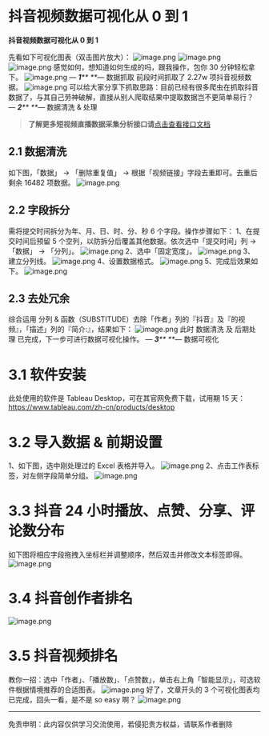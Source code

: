
# 抖音视频数据可视化从 0 到 1



**抖音视频数据可视化从 0 到 1**


 

先看如下可视化图表（双击图片放大）：
![image.png](https://cdn.nlark.com/yuque/0/2021/png/97322/1632124151414-7a1203c0-dfef-41dc-8458-ed9099a523eb.png#clientId=u4828e186-76de-4&from=paste&height=600&id=uec2f4da5&name=image.png&originHeight=1200&originWidth=1080&originalType=binary&ratio=1&size=448917&status=done&style=none&taskId=u4baabd22-35b7-44d2-a5e8-2691d477b70&width=540)
![image.png](https://cdn.nlark.com/yuque/0/2021/png/97322/1632124159506-f87ba962-18a9-4815-8391-cf37a2c84b26.png#clientId=u4828e186-76de-4&from=paste&height=502&id=ue045d587&name=image.png&originHeight=1003&originWidth=1080&originalType=binary&ratio=1&size=1245014&status=done&style=none&taskId=ua14191ce-8471-4f3f-819c-ded700b0716&width=540)
![image.png](https://cdn.nlark.com/yuque/0/2021/png/97322/1632124165210-e41634b0-c5c4-429e-a85f-74d8f085939d.png#clientId=u4828e186-76de-4&from=paste&height=322&id=uacdce8f5&name=image.png&originHeight=644&originWidth=1080&originalType=binary&ratio=1&size=707050&status=done&style=none&taskId=uc8cc96ad-90c3-4ff3-a419-b903f6d5afe&width=540)
感觉如何，想知道如何生成的吗，跟我操作，包你 30 分钟轻松拿下。
![image.png](https://cdn.nlark.com/yuque/0/2021/png/97322/1632124171655-e12c7fa5-a9b6-4f25-bde2-4841a64d5737.png#clientId=u4828e186-76de-4&from=paste&height=70&id=u1603c260&name=image.png&originHeight=139&originWidth=200&originalType=binary&ratio=1&size=17755&status=done&style=none&taskId=ua7124d75-2c31-4953-bf4a-154a9c6b686&width=100)
—  _**1**** **_—
数据抓取
前段时间抓取了 2.27w 项抖音视频数据。
![image.png](https://cdn.nlark.com/yuque/0/2021/png/97322/1632124181267-650f080f-bd94-4eb2-90c3-f8c50252eeb4.png#clientId=u4828e186-76de-4&from=paste&height=327&id=ua9cee74e&name=image.png&originHeight=653&originWidth=750&originalType=binary&ratio=1&size=503339&status=done&style=none&taskId=u407d2bbb-255b-4f85-b4c8-0145908c1c7&width=375)
可以给大家分享下抓取思路：目前已经有很多爬虫在抓取抖音数据了，与其自己劳神破解，直接从别人爬取结果中提取数据岂不更简单易行？
—  _**2**** **_—
数据清洗 & 处理

>**了解更多短视频直播数据采集分析接口请**[点击查看接口文档](https://docs.qq.com/doc/DU3RKUFVFdVhQbXlR) 

 

## 2.1 数据清洗

 
如下图，「数据」 -> 「删除重复值」 -> 根据「视频链接」字段去重即可。去重后剩余 16482 项数据。
![image.png](https://cdn.nlark.com/yuque/0/2021/png/97322/1632124196203-79b417b9-fa3b-4ebb-b017-5357da91c9f4.png#clientId=u4828e186-76de-4&from=paste&height=348&id=u8eea4b62&name=image.png&originHeight=696&originWidth=900&originalType=binary&ratio=1&size=598899&status=done&style=none&taskId=u02f0a302-20d3-4046-9b40-afd2f2d0912&width=450)

 

## 2.2 字段拆分

 
需将提交时间拆分为年、月、日、时、分、秒 6 个字段。操作步骤如下：
1、在提交时间后预留 5 个空列，以防拆分后覆盖其他数据。依次选中「提交时间」列 ->「数据」 -> 「分列」。
![image.png](https://cdn.nlark.com/yuque/0/2021/png/97322/1632124204369-7ff0a49a-849d-4da8-bdd6-11ccc9148c33.png#clientId=u4828e186-76de-4&from=paste&height=292&id=u287a2b12&name=image.png&originHeight=583&originWidth=806&originalType=binary&ratio=1&size=339631&status=done&style=none&taskId=ud0b15457-ceae-4e01-a5e8-565753138fc&width=403)
2、选中「固定宽度」。
![image.png](https://cdn.nlark.com/yuque/0/2021/png/97322/1632124210877-c17a72a2-cf6a-4c7e-b93d-d99f09dbacf4.png#clientId=u4828e186-76de-4&from=paste&height=247&id=u067aa262&name=image.png&originHeight=494&originWidth=560&originalType=binary&ratio=1&size=128916&status=done&style=none&taskId=u99f4d639-0ef5-4711-b645-973cdb5fdb4&width=280)
3、建立分列线。
![image.png](https://cdn.nlark.com/yuque/0/2021/png/97322/1632124217491-1ead87e7-5e8a-467d-8b97-fe77a8ddf935.png#clientId=u4828e186-76de-4&from=paste&height=247&id=u97ade0b6&name=image.png&originHeight=494&originWidth=560&originalType=binary&ratio=1&size=135623&status=done&style=none&taskId=u4ab2881f-92d9-48c9-9710-c4268a19fb1&width=280)
4、设置数据格式。
![image.png](https://cdn.nlark.com/yuque/0/2021/png/97322/1632124224341-d35a2de2-713d-489e-a107-f71ce1d99bb2.png#clientId=u4828e186-76de-4&from=paste&height=247&id=ub8884251&name=image.png&originHeight=494&originWidth=560&originalType=binary&ratio=1&size=147481&status=done&style=none&taskId=ue3022e02-2e7b-497d-8b7b-87c9c77f167&width=280)
5、完成后效果如下。
![image.png](https://cdn.nlark.com/yuque/0/2021/png/97322/1632124230281-fe5b7b1d-f4e4-499b-bfbc-39695be4745f.png#clientId=u4828e186-76de-4&from=paste&height=189&id=ub8b66582&name=image.png&originHeight=378&originWidth=865&originalType=binary&ratio=1&size=301730&status=done&style=none&taskId=ua7d161de-3017-4870-b23a-7679ee97e47&width=432.5)

 

## 2.3 去处冗余

 
综合运用 分列 & 函数（SUBSTITUDE）去除「作者」列的『抖音』及『的视频』，「描述」列的『简介:』，结果如下：
![image.png](https://cdn.nlark.com/yuque/0/2021/png/97322/1632124235749-91ad1cde-1d2c-4434-adbb-6e6218cc7e28.png#clientId=u4828e186-76de-4&from=paste&height=181&id=uf8d30b11&name=image.png&originHeight=362&originWidth=868&originalType=binary&ratio=1&size=367415&status=done&style=none&taskId=ud8a6a9f8-cdd2-4cf4-89eb-f0e0e188d18&width=434)
此时 数据清洗 及 后期处理 已完成，下一步可进行数据可视化操作。
—  _**3**** **_—
数据可视化

 

# **3.1 软件安装**
此处使用的软件是 Tableau Desktop，可在其官网免费下载，试用期 15 天：https://www.tableau.com/zh-cn/products/desktop

# **3.2 导入数据 & 前期设置**

 
1、如下图，选中刚处理过的 Excel 表格并导入。
![image.png](https://cdn.nlark.com/yuque/0/2021/png/97322/1632124243839-5d8eb086-b967-4c65-9fef-fc7b4e5928b2.png#clientId=u4828e186-76de-4&from=paste&height=501&id=u62dd7a8d&name=image.png&originHeight=1001&originWidth=1080&originalType=binary&ratio=1&size=505649&status=done&style=none&taskId=u34494930-3564-4a28-9c8e-d44eedf8271&width=540)
2、点击工作表标签，对左侧字段简单分组。
![image.png](https://cdn.nlark.com/yuque/0/2021/png/97322/1632124249772-c190f2e8-640c-4a9a-84df-8d5525c5a093.png#clientId=u4828e186-76de-4&from=paste&height=505&id=u5ab847e5&name=image.png&originHeight=1009&originWidth=786&originalType=binary&ratio=1&size=344478&status=done&style=none&taskId=uf90ff2a7-eddf-4e09-b788-b5c96b97d80&width=393)

 

# **3.3 抖音 24 小时播放、点赞、分享、评论数分布**

 
如下图将相应字段拖拽入坐标栏并调整顺序，然后双击并修改文本标签即得。
![image.png](https://cdn.nlark.com/yuque/0/2021/png/97322/1632124255893-0dfcf426-4f9d-4afb-a64a-bc9f26819389.png#clientId=u4828e186-76de-4&from=paste&height=521&id=ub2782a41&name=image.png&originHeight=1041&originWidth=1080&originalType=binary&ratio=1&size=563880&status=done&style=none&taskId=ua1274c2e-2143-4864-af81-130df1ea724&width=540)

 

# **3.4 抖音创作者排名**

 
![image.png](https://cdn.nlark.com/yuque/0/2021/png/97322/1632124262827-62d12144-a885-41fb-9461-afba52fc0e36.png#clientId=u4828e186-76de-4&from=paste&height=391&id=u0481e707&name=image.png&originHeight=782&originWidth=1080&originalType=binary&ratio=1&size=852839&status=done&style=none&taskId=u1643150d-62b6-4efd-b84c-1db8a58401c&width=540)

 

# **3.5 抖音视频排名**

 
教你一招：选中「作者」、「播放数」、「点赞数」，单击右上角「智能显示」，可选软件根据情境推荐的合适图表。
![image.png](https://cdn.nlark.com/yuque/0/2021/png/97322/1632124268840-309cc107-1f90-4d31-a0e8-73c5fc3315be.png#clientId=u4828e186-76de-4&from=paste&height=391&id=u0ecf8f1a&name=image.png&originHeight=782&originWidth=1080&originalType=binary&ratio=1&size=669319&status=done&style=none&taskId=uce489f44-597b-44ea-a66c-9ddc7ee97ea&width=540)
好了，文章开头的 3 个可视化图表均已完成，回头一看，是不是 so easy 啊？
![image.png](https://cdn.nlark.com/yuque/0/2021/png/97322/1632124275552-b17d8b70-01f7-4656-b47d-68f68b9ff9ac.png#clientId=u4828e186-76de-4&from=paste&height=70&id=uf27580c4&name=image.png&originHeight=139&originWidth=200&originalType=binary&ratio=1&size=15596&status=done&style=none&taskId=u45336f94-eefc-4212-9e90-6e053015048&width=100)

 

___________________ 

免责申明：此内容仅供学习交流使用，若侵犯贵方权益，请联系作者删除 
